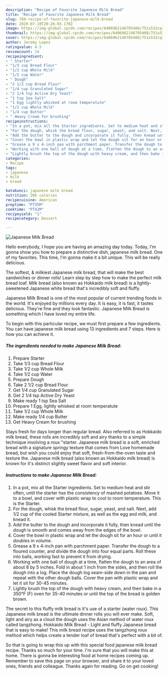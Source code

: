 ```yaml
---
description: "Recipe of Favorite Japanese Milk Bread"
title: "Recipe of Favorite Japanese Milk Bread"
slug: 789-recipe-of-favorite-japanese-milk-bread
date: 2020-07-10T20:26:03.170Z
image: https://img-global.cpcdn.com/recipes/6406962146705408/751x532cq70/japanese-milk-bread-recipe-main-photo.jpg
thumbnail: https://img-global.cpcdn.com/recipes/6406962146705408/751x532cq70/japanese-milk-bread-recipe-main-photo.jpg
cover: https://img-global.cpcdn.com/recipes/6406962146705408/751x532cq70/japanese-milk-bread-recipe-main-photo.jpg
author: Jeremy Lopez
ratingvalue: 4.5
reviewcount: 14
recipeingredient:
- " Starter"
- "1/3 cup Bread Flour"
- "1/2 cup Whole Milk"
- "1/2 cup Water"
- " Dough"
- "2 1/2 cup Bread Flour"
- "1/4 cup Granulated Sugar"
- "2 1/4 tsp Active Dry Yeast"
- "1 tsp Sea Salt"
- "1 Egg lightly whisked at room temperatute"
- "1/2 cup Whole Milk"
- "1/4 cup Butter"
- " Heavy Cream for brushing"
recipeinstructions:
- "In a pot, mix all the Starter ingredients. Set to medium heat and stir often, until the starter has the consistency of mashed potatoes. Move it to a bowl, and cover with plastic wrap to cool to room temperature. This is the Starter."
- "For the dough, whisk the bread flour, sugar, yeast, and salt. Next, add 1/2 cup of the cooled Starter mixture, as well as the egg and milk, and knead it."
- "Add the butter to the dough and incorporate it fully, then knead until the dough is smooth and comes away from the edges of the bowl."
- "Cover the bowl in plastic wrap and let the dough sit for an hour or until it doubles in volume."
- "Grease a 9 x 4-inch pan with parchment paper. Transfer the dough to a floured counter, and divide the dough into four equal parts. Roll these into balls, working fast to prevent it from drying."
- "Working with one ball of dough at a time, flatten the dough to an area of about 8 by 5 inches. Fold in about 1 inch from the sides, and then roll the dough into a log. Place the dough log seam-side down in the pan and repeat with the other dough balls. Cover the pan with plastic wrap and let it sit for 30-45 minutes."
- "Lightly brush the top of the dough with heavy cream, and then bake in a 350°F (F) oven for 35-40 minutes or until the top of the bread is golden brown."
categories:
- Recipe
tags:
- japanese
- milk
- bread

katakunci: japanese milk bread 
nutrition: 266 calories
recipecuisine: American
preptime: "PT35M"
cooktime: "PT42M"
recipeyield: "1"
recipecategory: Dessert

---
```



![Japanese Milk Bread](https://img-global.cpcdn.com/recipes/6406962146705408/751x532cq70/japanese-milk-bread-recipe-main-photo.jpg)

Hello everybody, I hope you are having an amazing day today. Today, I'm gonna show you how to prepare a distinctive dish, japanese milk bread. One of my favorites. This time, I'm gonna make it a bit unique. This will be really delicious.

The softest, &amp; milkiest Japanese milk bread, that will make the best sandwiches or dinner rolls! Learn step by step how to make the perfect milk bread loaf. Milk bread (also known as Hokkaido milk bread) is a lightly-sweetened Japanese white bread that&#39;s incredibly soft and fluffy.

Japanese Milk Bread is one of the most popular of current trending foods in the world. It's enjoyed by millions every day. It is easy, it is fast, it tastes delicious. They're fine and they look fantastic. Japanese Milk Bread is something which I have loved my entire life.


To begin with this particular recipe, we must first prepare a few ingredients. You can have japanese milk bread using 13 ingredients and 7 steps. Here is how you can achieve it.

<!--inarticleads1-->

##### The ingredients needed to make Japanese Milk Bread:

1. Prepare  Starter
1. Take 1/3 cup Bread Flour
1. Take 1/2 cup Whole Milk
1. Take 1/2 cup Water
1. Prepare  Dough
1. Take 2 1/2 cup Bread Flour
1. Get 1/4 cup Granulated Sugar
1. Get 2 1/4 tsp Active Dry Yeast
1. Make ready 1 tsp Sea Salt
1. Prepare 1 Egg, lightly whisked at room temperatute
1. Take 1/2 cup Whole Milk
1. Make ready 1/4 cup Butter
1. Get  Heavy Cream for brushing


Stays fresh for days longer than regular bread. Also referred to as Hokkaido milk bread, these rolls are incredibly soft and airy thanks to a simple technique involving a roux &#34;starter. Japanese milk bread is a soft, enriched bread with a signature springy texture that comes from Love homemade bread, but wish you could enjoy that soft, fresh-from-the-oven taste and texture the. Japanese milk bread (also known as Hokkaido milk bread) is known for it&#39;s distinct slightly sweet flavor and soft interior. 

<!--inarticleads2-->

##### Instructions to make Japanese Milk Bread:

1. In a pot, mix all the Starter ingredients. Set to medium heat and stir often, until the starter has the consistency of mashed potatoes. Move it to a bowl, and cover with plastic wrap to cool to room temperature. This is the Starter.
1. For the dough, whisk the bread flour, sugar, yeast, and salt. Next, add 1/2 cup of the cooled Starter mixture, as well as the egg and milk, and knead it.
1. Add the butter to the dough and incorporate it fully, then knead until the dough is smooth and comes away from the edges of the bowl.
1. Cover the bowl in plastic wrap and let the dough sit for an hour or until it doubles in volume.
1. Grease a 9 x 4-inch pan with parchment paper. Transfer the dough to a floured counter, and divide the dough into four equal parts. Roll these into balls, working fast to prevent it from drying.
1. Working with one ball of dough at a time, flatten the dough to an area of about 8 by 5 inches. Fold in about 1 inch from the sides, and then roll the dough into a log. Place the dough log seam-side down in the pan and repeat with the other dough balls. Cover the pan with plastic wrap and let it sit for 30-45 minutes.
1. Lightly brush the top of the dough with heavy cream, and then bake in a 350°F (F) oven for 35-40 minutes or until the top of the bread is golden brown.


The secret to this fluffy milk bread is it&#39;s use of a starter (water roux). This Japanese milk bread is the ultimate dinner rolls you will ever make. Soft, light and airy as a cloud the dough uses the Asian method of water roux called tangzhong. Hokkaido Milk Bread - Light and fluffy Japanese bread that is easy to make! This milk bread recipe uses the tangzhong roux method which helps create a tender loaf of bread that&#39;s perfect with a bit of. 

So that is going to wrap this up with this special food japanese milk bread recipe. Thanks so much for your time. I'm sure that you will make this at home. There is gonna be interesting food at home recipes coming up. Remember to save this page on your browser, and share it to your loved ones, friends and colleague. Thanks again for reading. Go on get cooking!
